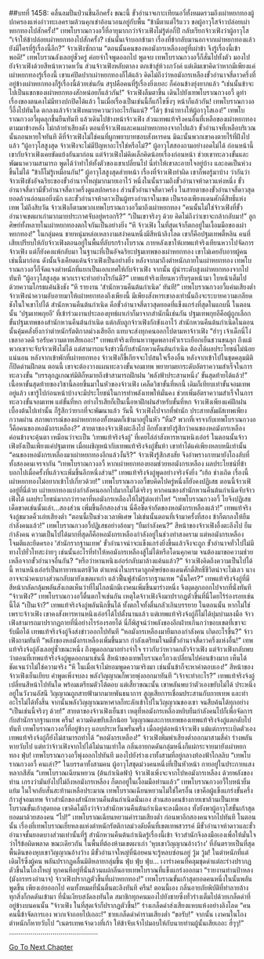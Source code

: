 ##บทที่ 1458: คลื่นลมปั่นป่วนขึ้นอีกครั้ง
ขณะนี้ ขั้วอำนาจเกาะเทียนอวี่ทั้งหมดรวมถึงเผ่าหยกทองผู้ปกครองแห่งอ่าวทะเลครามล้วนคุกเข่าอ้อนวอนอยู่กับพื้น
“ข้ามีตาแต่ไร้แวว ขอผู้อาวุโสจ้าวปล่อยเผ่าหยกทองไปสักครั้ง!”
เทพโบราณกวงอวี้ที่อายุมากกว่าจ้าวเฟิงไม่รู้ต่อกี่ปี กลับเรียกจ้าวเฟิงว่าผู้อาวุโส
“เจ้าให้ข้าปล่อยเผ่าหยกทองไปสักครั้ง? เช่นนั้นเจ้าบอกข้ามา เรื่องที่ข้ากลับมานอกจากเผ่าหยกทองแล้ว ยังมีใครที่รู้เรื่องนี้อีก?”
จ้าวเฟิงซักถาม
“ตอนนั้นคนของหอมังกรเหลืองอยู่ที่เผ่าข้า จึงรู้เรื่องนี้เข้าพอดี!”
เทพโบราณลังเลอยู่ชั่วครู่ ค่อยจำใจพูดออกไป
พูดจบ เทพโบราณกวงอวี้ก็สั่นไปทั้งตัว มองไปยังจ้าวเฟิงด้วยสีหน้าหวาดหวั่น
ส่วนจ้าวเฟิงหลับตาลง ตกเข้าสู่ห้วงภวังค์
แต่เดิมเขาคิดว่าหากมีเพียงแค่เผ่าหยกทองรู้เรื่องนี้ เขาแค่ปิดปากเผ่าหยกทองก็ได้แล้ว
คิดไม่ถึงว่าหอมังกรเหลืองขั้วอำนาจสี่ดาวครึ่งที่อยู่ข้างเผ่าหยกทองก็รู้เรื่องนี้ด้วยเช่นกัน
สรุปคือคนที่รู้เรื่องยิ่งเยอะ ก็ค่อนข้างยุ่งยากแล้ว
“เช่นนั้นข้าจะไปเป็นแขกของเผ่าหยกทองสักหน่อยก็แล้วกัน!”
จ้าวเฟิงลืมตาขึ้น เดินไปยังเทพโบราณกวงอวี้
ดูท่าเรื่องของตนคงไม่มีทางปกปิดได้แล้ว
ในเมื่อเรื่องเป็นเช่นนี้ก็แก้ไขซึ่งๆ หน้าก็แล้วกัน!
เทพโบราณกวงอวี้อึ้งไปทันใด ตกลงแล้วจ้าวเฟิงหมายความว่าอะไรกันแน่?
“ได้ๆ ข้านำทางให้ผู้อาวุโสเอง!”
เทพโบราณกวงอวี้ผุดลุกขึ้นยืนทันที แล้วเดินไปข้างหน้าจ้าวเฟิง
ส่วนเทพแท้จริงคนอื่นที่เหลือของเผ่าหยกทองตามมาข้างหลัง ไม่กล้าทำเสียงดัง
ตอนที่จ้าวเฟิงและคนเผ่าหยกทองจากไปแล้ว ขั้วอำนาจที่เหลือบริเวณนั้นถอนหายใจทันที
ดีที่จ้าวเฟิงไม่ใช่คนที่ผูกพยาบาทชอบสังหารคน มิฉะนั้นพวกเขาคงตายไร้ที่ฝังไปแล้ว
“ผู้อาวุโสสูงสุด จ้าวเฟิงจะไม่มีปัญหาอะไรใช่หรือไม่?”
ผู้อาวุโสสองถามอย่างอดไม่ได้
ก่อนหน้านี้ เขากับจ้าวเฟิงเคยขัดแย้งกันมาก่อน แต่จ้าวเฟิงไม่คิดเล็กคิดน้อยเรื่องก่อนหน้า ช่วยเขาทะลวงขั้นและพัฒนาความสามารถ พูดได้ว่าทำให้ทั้งตัวของเขาเปลี่ยนไป
นี่ทำให้เขาละอายใจอยู่บ้าง และอดเป็นห่วงขึ้นไม่ได้
“ข้าก็ไม่รู้เหมือนกัน!”
ผู้อาวุโสสูงสุดส่ายหน้า
เรื่องที่จ้าวเฟิงทำผิด เขาก็พอรู้มาบ้าง
ว่ากันว่า จ้าวเฟิงขังอัจฉริยะของขั้วอำนาจใหญ่มากมายเอาไว้ หนึ่งในนั้นรวมถึงขั้วอำนาจห้าดาวแห่งหนึ่ง
ขั้วอำนาจสี่ดาวมีขั้วอำนาจสี่ดาวครึ่งดูแลปกครอง ส่วนขั้วอำนาจสี่ดาวครึ่ง ในสายตาของขั้วอำนาจสี่ดาวสุดยอดล้วนอ่อนแอยิ่งนัก
และขั้วอำนาจห้าดาวเป็นผู้ทรงอำนาจในเขต เป็นรองเพียงแดนศักดิ์สิทธิ์แห่งเทพ
ไม่ถึงสิบวัน จ้าวเฟิงก็ตามพวกเทพโบราณกวงอวี้มาถึงเผ่าหยกทอง
“คนนั้นไม่ใช่จ้าวเฟิงที่ขั้วอำนาจเขตผาเก่ามากมายประกาศจับอยู่หรอกรึ?”
“เป็นเขาจริงๆ ด้วย คิดไม่ถึงว่าเขาจะกล้ากลับมา!”
ลูกศิษย์ทั้งหลายในเผ่าหยกทองตกใจกันเป็นอย่างยิ่ง
“หึ จ้าวเฟิง ในที่สุดเจ้าก็ตกอยู่ในเงื้อมมือของเผ่าหยกทอง!”
ในกลุ่มคน ชายหนุ่มหล่อเหลางามสง่าคนหนึ่งมีสีหน้าลิงโลด
เขาก็คือปฐมเทพตี้หลิน คนที่เสียเปรียบให้กับจ้าวเฟิงตอนอยู่ในพื้นที่ลับรกร้างโบราณ
ภายหลังเขาให้เทพแท้จริงเทียนหวาไปจัดการจ้าวเฟิง แต่ก็ยังคงแพ้กลับมา
ในฐานะที่เป็นอัจฉริยะปฐมเทพของเผ่าหยกทอง เขาไม่เคยอับอายผู้คนเช่นนี้มาก่อน ดังนั้นจึงเคียดแค้นจ้าวเฟิงเป็นอย่างยิ่ง
หลังจากมาถึงตำหนักภายในเผ่าหยกทอง เทพโบราณกวงอวี้ก็จัดแจงตำหนักที่แยกเป็นเอกเทศให้กับจ้าวเฟิง
จากนั้น ผู้นำระดับสูงเผ่าหยกทองจากไปทันที
“ผู้อาวุโสสูงสุด พวกเราจะทำอย่างไรกันดี?”
เทพแท้จริงเทียนหวารีบรุดหน้ามา ใบหน้าเต็มไปด้วยความโกรธแค้นชิงชัง
“หึ รายงาน ‘สำนักหวนคืนต้นกำเนิด’ ทันที!”
เทพโบราณกวงอวี้แค่นเสียงต่ำ
จ้าวเฟิงนำความอับอายมาให้เผ่าหยกทองถึงเพียงนี้ มีเพียงสังหารเขาลงเท่านั้นถึงจะระบายความเกลียดชังในใจเขาไปได้
สำนักหวนคืนต้นกำเนิด คือขั้วอำนาจสี่ดาวสุดยอดที่แข็งแกร่งที่สุดในแถบนี้
ในตอนนั้น ‘ปฐมเทพกุยอี’ ที่เข้าร่วมงานประลองยุทธ์ผาเก่าก็มาจากสำนักนี้เช่นกัน
ปฐมเทพกุยอีคือผู้ถูกเลือกขั้นปฐมเทพของสำนักหวนคืนต้นกำเนิด แต่กลับถูกจ้าวเฟิงกักขังเอาไว้
สำนักหวนคืนต้นกำเนิดในตอนนั้นคุ้มคลั่งยิ่งกว่าตำหนักรัตติกาลม่วงเสียอีก แทบจะส่งทุกคนออกไปตามหาจ้าวเฟิง
“ฮ่าๆ เจ้าเด็กนี่โง่เขลาอวดดี รอรับความตายเสียเถอะ!”
เทพแท้จริงเทียนหวาพูดพลางหัวเราะเยือกเย็นชวนขนลุก
ถึงแม้พวกเขาจะจับจ้าวเฟิงไม่ได้ แต่สามารถแจ้งข่าวนี้กับสำนักหวนคืนต้นกำเนิด ต้องได้ผลประโยชน์ไม่น้อยแน่นอน
หลังจากเข้าพักที่เผ่าหยกทอง จ้าวเฟิงก็ขี้เกียจจะไปสนใจเรื่องอื่น หลังจากเข้าไปในชุดคลุมมิติก็ปิดด่านฝึกตน
ตอนนี้ เขาจะต้องวางแผนทะลวงขั้นจอมเทพ พยายามยกระดับอัตราความสำเร็จในการทะลวงขั้น
“บรรลุกฎเกณฑ์มิติก็หมายถึงข้าสามารถฝึกฝน ‘พลังฟ้าประสานหนึ่ง’ ขั้นสุดท้ายได้แล้ว!”
เนื้อหาขั้นสุดท้ายของวิชานี้ลอยขึ้นมาในหัวของจ้าวเฟิง
เคล็ดวิชาขั้นที่หกนี้ เดิมก็เทียบเท่าขั้นจอมเทพอยู่แล้ว เขารู้ไปก่อนหน้าบ้างจะมีประโยชน์ในการทำพลังเทพให้มั่นคง ช่วยเพิ่มอัตราความสำเร็จในการทะลวงขั้นจอมเทพ
แต่ขั้นที่หก อย่างไรเสียก็เป็นเนื้อหาฝึกฝนสำหรับขั้นที่หก
จ้าวเฟิงเพียงแค่ฝึกฝนเบื้องต้นไปเท่านั้น ก็รู้สึกว่ายากที่จะพัฒนาแล้ว
วันนี้ จ้าวเฟิงไปจากที่พำนัก
ประสาทสัมผัสเทพเพียงกวาดผ่าน สภาพการณ์ของเผ่าหยกทองทั้งหมดก็เข้ามาอยู่ในหัว
“หืม? พวกที่เจรจากับเทพโบราณกวงอวี้คือคนของหอมังกรเหลือง?”
สายตาของจ้าวเฟิงตะลึงไป
อีกทั้งเขายังรู้สึกว่าคนของหอมังกรเหลืองค่อนข้างจะคุ้นตา เหมือนว่าจะเป็น ‘เทพแท้จริงจ้งถู่’ ที่เคยไล่ล่าสังหารหานหนิงเอ๋อร์
ในตอนนั้นจ้าวเฟิงยังเป็นเพียงแค่ปฐมเทพ เมื่อเผชิญหน้ากับเทพแท้จริงจ้งถู่ขั้นห้า เขาทำได้แค่เพียงหลบหนีเท่านั้น
“คนของหอมังกรเหลืองมาเผ่าหยกทองอีกแล้วงั้นรึ?”
จ้าวเฟิงรู้สึกสงสัย จึงอำพรางกายมายังโถงลับที่ทั้งสองคนเจรจากัน
“เทพโบราณกวงอวี้ หากเผ่าหยกทองยอมช่วยหอมังกรเหลือง ผลประโยชน์ที่ข้าบอกไปเมื่อครั้งที่แล้วจะเพิ่มขึ้นอีกหนึ่งส่วน!”
เทพแท้จริงจ้งถู่พูดอย่างจริงจังยิ่ง
“เฮ้อ ช่างเถิด เรื่องนี้เผ่าหยกทองไม่อยากเข้าไปเกี่ยวด้วย!”
เทพโบราณกวงอวี้ขบคิดไปครู่หนึ่งก็ยังคงปฏิเสธ
ตอนนี้จ้าวเฟิงอยู่ที่นี่ด้วย เผ่าหยกทองแบ่งกำลังคนออกไปมากไม่ได้จริงๆ
หากคนของสำนักหวนคืนต้นกำเนิดจับจ้าวเฟิงได้ ผลประโยชน์มากกว่าราคาที่หอมังกรเหลืองให้ไม่รู้ต่อเท่าไหร่
“เทพโบราณกวงอวี้ ไยจึงปฏิเสธเด็ดขาดเช่นนั้นเล่า...สองส่วน เพิ่มขึ้นอีกสองส่วน นี่คือขีดจำกัดของหอมังกรเหลืองแล้ว!”
เทพแท้จริงจ้งถู่ขมวดคิ้วเอ่ยเสียงต่ำ
“ตอนนี้เป็นช่วงเวลาพิเศษ ไม่เช่นนั้นตอนที่เจ้ามาครั้งที่สอง ข้าก็ตกลงให้ยืมกำลังคนแล้ว!”
เทพโบราณกวงอวี้ปฏิเสธอย่างอ้อมๆ
“ยืมกำลังคน?”
สีหน้าของจ้าวเฟิงอึ้งตะลึงไป
ยืมกำลังคน ความเป็นไปได้มากที่สุดก็คือหอมังกรเหลืองกำลังอยู่ในช่วงทำสงคราม
แต่หอมังกรเหลืองโจมตีและยึดครอง ‘สำนักรากฐานเทพ’ ขั้วอำนาจน่าจะแข็งแกร่งยิ่งขึ้นแล้วจึงจะถูก ขั้วอำนาจทั่วไปไม่มีทางไปยั่วโทสะง่ายๆ
เช่นนั้นอะไรที่ทำให้หอมังกรเหลืองสู้ไม่ได้หรือโดนคุกคาม จนต้องมาขอความช่วยเหลือจากขั้วอำนาจอื่นกัน?
“หรือว่าหานหนิงเอ๋อร์กลับมาล้างแค้นแล้ว?”
จ้าวเฟิงคิดถึงความเป็นไปได้นี้
หานหนิงเอ๋อร์เป็นทายาทเนตรชีวิต ตำแหน่งในบรรดาลูกศิษย์ของแดนศักดิ์สิทธิ์ชีวิตน่าจะไม่เลว
นางอาจจะนำคนบางส่วนกลับมายังเขตผาเก่า แล้วฟื้นฟูสำนักรากฐานเทพ
“นั่นใคร?”
เทพแท้จริงจ้งถู่ที่มีสีหน้ากลัดกลุ้มพลันสังเกตเห็นว่าที่ไม่ไกลนักมีเงาคนเพิ่มขึ้นมาร่างหนึ่ง จึงผุดลุกออกไปจากที่นั่งทันที
“จ้าวเฟิง?”
เทพโบราณกวงอวี้ตื่นตกใจเช่นกัน
เหตุใดจ้าวเฟิงจึงมาปรากฏตัวขึ้นที่นี่โดยไร้ร่องรอยเช่นนี้ได้
“เป็นเจ้า?”
เทพแท้จริงจ้งถู่พลันนึกขึ้นได้ ทั้งตกใจทั้งตื่นกลัวเกินบรรยาย
ในตอนนั้น หากไม่ใช่เพราะจ้าวเฟิง เขาคงสังหารหานหนิงเอ๋อร์ได้ไปตั้งนานแล้ว
แต่เทพแท้จริงจ้งถู่ก็ไม่ได้บุ่มบ่ามลงมือ จ้าวเฟิงสามารถมาปรากฏกายที่นี่อย่างไรร่องรอยได้
นี่ก็พิสูจน์ว่าพลังของอีกฝ่ายเกินกว่าขอบเขตที่เขาจะรับมือได้ เทพแท้จริงจ้งถู่จึงส่งข่าวออกไปทันที
“หอมังกรเหลืองมายืมกองกำลังคน เกิดอะไรขึ้น?”
จ้าวเฟิงถามทันที
“พลังของหอมังกรเหลืองเพิ่มขึ้นมาก กำลังเตรียมโจมตีขั้วอำนาจสี่ดาวครึ่งแห่งอื่น!”
เทพแท้จริงจ้งถู่ลังเลอยู่ชั่วขณะหนึ่ง ถึงพูดออกมาอย่างจำใจ ราวกับว่าหวาดกลัวจ้าวเฟิง
แต่จ้าวเฟิงกลับพบว่าตอนที่เทพแท้จริงจ้งถู่พูดออกมาเช่นนี้ สีหน้าของเทพโบราณอวี้กวงเปลี่ยนไปค่อนข้างมาก
เห็นได้ชัดเจนว่าไม่ใช่ความจริง
“หึ ในเมื่อเจ้าไม่ยอมพูดความจริงมา เช่นนั้นข้าก็จะหาคำตอบเอง!”
สีหน้าของจ้าวเฟิงเย็นเยียบ
คำพูดเพิ่งจบลง พลังวิญญาณก็พวยพุ่งออกมาทันที
“เจ้าจะทำอะไร?”
เทพแท้จริงจ้งถู่เปลี่ยนสีหน้าไปทันใด พร้อมเตรียมตัวโต้ตอบ
แต่เสี้ยวขณะนั้น เขาพลันพบว่าตัวเองขยับไม่ได้ ประหนึ่งอยู่ในวังวนอัสนี วิญญาณถูกสายฟ้ามากมายพันธนาการ สูญเสียการเชื่อมประสานกับกายเทพ และทำอะไรไม่ได้ทั้งสิ้น
จากนั้นพลังวิญญาณมหาศาลก็ทะลักเข้าไปในวิญญาณของเขา จนสืบค้นได้ทุกอย่าง
“เป็นเช่นนี้จริงๆ ด้วย!”
สายตาของจ้าวเฟิงเย็นชา
เหตุที่หอมังกรเหลืองหยิบยืมกำลังคนไปก็เพื่อจัดการกับสำนักรากฐานเทพ
ครืน!
ความคิดขยับเล็กน้อย วิญญาณและกายเทพของเทพแท้จริงจ้งถู่แตกดับไปทันที
เทพโบราณกวงอวี้ที่อยู่ข้างๆ แอบประหวั่นพรั่นพรึง
เมื่ออยู่ต่อหน้าจ้าวเฟิง แม้แต่การระเบิดตัวเอง เทพแท้จริงจ้งถู่ก็ยังไม่สามารถทำได้
“หอมังกรเหลือง!”
จ้าวเฟิงพึมพำเสียงต่ำออกมาสามสี่คำ ร่างพลันหายวับไป
แต่ทว่าจ้าวเฟิงจากไปได้ไม่นานเท่าใด กลิ่นอายกดดันกลุ่มหนึ่งก็แผ่กระจายมายังเผ่าหยกทอง
ฟุ่บ!
เทพโบราณกวงอวี้พุ่งออกไปทันที มองไปยังร่างเงาทั้งสามที่อยู่กลางท้องฟ้าไกลลิบ
“เทพโบราณกวงอวี้ คนเล่า?”
ในบรรดาทั้งสามคน ผู้อาวุโสชุดม่วงคนหนึ่งที่เป็นหัวหน้า กายอยู่ในประกายแสงหลากสีสัน
“เทพโบราณเฉียนหยวน (ต้นกำเนิดฟ้า) จ้าวเฟิงเพิ่งจะจากไปหอมังกรเหลือง ด้วยพลังของท่าน เกรงว่ามันยังไปไม่ถึงหอมังกรเหลือง ก็ตกอยู่ในเงื้อมมือท่านแล้ว”
เทพโบราณกวงอวี้ใบหน้ายิ้มแย้ม ในใจกลับสั่นสะท้านเหลือประมาณ
เทพโบราณเฉียนหยวนไม่ใช่ใครอื่น เขาคือผู้แข็งแกร่งขั้นครึ่งก้าวสู่จอมเทพ จ้าวสำนักของสำนักหวนคืนต้นกำเนิดนั่นเอง
ส่วนสองคนข้างกายเขาล้วนเป็นเทพโบราณขั้นเก้าสุดยอด
เขาคิดไม่ถึงว่าจ้าวสำนักหวนคืนต้นกำเนิดจะลงมือเอง ทั้งยังพาผู้อาวุโสขั้นเก้าสุดยอดมาด้วยสองคน
“ไป!”
เทพโบราณเฉียนหยวนคำรามเสียงต่ำ ก่อนพาอีกสองคนจากไปทันที
ในตอนนั้น เรื่องที่เทพโบราณเยี่ยหลงแห่งตำหนักรัตติกาลม่วงดับดิ้นที่เขตเทพสวรรค์ มีขั้วอำนาจห้าดาวและขั้วอำนาจชั้นยอดบางส่วนเท่านั้นที่รู้
สำนักหวนคืนต้นกำเนิดรู้เรื่องนี้เข้า จ้าวสำนักจึงลงมือเองเพื่อให้มั่นใจว่าไร้ข้อผิดพลาด
ขณะเดียวกัน
ในพื้นที่ต้องห้ามเขตผาเก่า ‘หุบเขาวิญญาณอ้างว้าง’ ที่อันตรายเป็นที่สุด
พื้นดินของหุบเขาวิญญาณอ้างว้าง มีขั้วอำนาจใหญ่ที่น้อยคนจะรู้หลบซ่อนอยู่
วู้ม วู้ม!
ในตำหนักที่แต่เดิมไร้ซึ่งผู้คน พลันปรากฏคลื่นมิติหลายกลุ่มขึ้น
ฟุ่บ ฟุ่บ ฟุ่บ…
เงาร่างคนที่คลุมชุดดำแต่ละร่างปรากฏตัวขึ้นในโถงใหญ่ ทุกคนที่อยู่ที่นั่นล้วนแผ่กลิ่นอายเทพโบราณที่แข็งแกร่งออกมา
“รายงานท่านป้าหลง (มังกรทรงอำนาจ) จ้าวเฟิงปรากฏตัวขึ้นที่เผ่าหยกทอง!”
เทพโบราณขั้นเก้าสุดยอดคนหนึ่งในนั้นพลันพูดขึ้น
เพียงเอ่ยออกไป คนทั้งหมดที่นั่นตื่นตะลึงทันที
ครืน!
ตอนนี้เอง กลิ่นอายภัยพิบัติที่ทำลายล้างทุกสิ่งก็กดดันเข้ามา
ที่นั่นเงียบสงัดลงทันใด สมาชิกทุกคนมองไปยังชายซึ่งทั่วร่างเต็มไปด้วยเกล็ดดำที่อยู่ข้างบนคนนั้น
“จ้าวเฟิง ในที่สุดเจ้าก็ปรากฏตัวขึ้น!”
ร่างเกล็ดดำส่งเสียงแหบแห้งอย่างลิงโลด
“คนคนนี้ข้าจัดการเอง พวกเจ้าถอยไปเถอะ!”
ชายเกล็ดดำคำรามเสียงต่ำ
“ขอรับ!”
จากนั้น เงาคนในโถงตำหนักก็หายวับไป
“เนตรเทพเจ้าดวงที่เก้า ให้ข้าจับเจ้าไปมอบให้กับนายท่านผู้นั้นเสียเถอะ ฮี่ๆๆ!”
………………………………………


[Go To Next Chapter]( ./315.md)